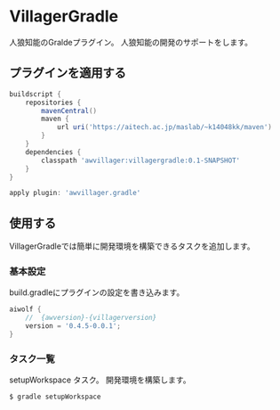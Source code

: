 # VillagerGradle
人狼知能のGraldeプラグイン。
人狼知能の開発のサポートをします。


## プラグインを適用する

```groovy
buildscript {
    repositories {
        mavenCentral()
        maven {
            url uri('https://aitech.ac.jp/maslab/~k14048kk/maven')
        }
    }
    dependencies {
        classpath 'awvillager:villagergradle:0.1-SNAPSHOT'
    }
}

apply plugin: 'awvillager.gradle'
```

## 使用する

VillagerGradleでは簡単に開発環境を構築できるタスクを追加します。

### 基本設定

build.gradleにプラグインの設定を書き込みます。

```groovy
aiwolf {
    //  {awversion}-{villagerversion}
    version = '0.4.5-0.0.1';
}
```

### タスク一覧

setupWorkspace タスク。 開発環境を構築します。

```
$ gradle setupWorkspace 
```

